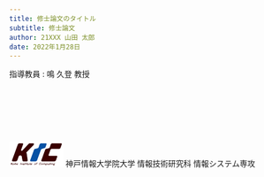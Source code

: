 ```yaml
---
title: 修士論文のタイトル
subtitle: 修士論文
author: 21XXX 山田 太郎
date: 2022年1月28日
---
```


指導教員
: 鳴 久登 教授

<br>
<br>
<br>
<br>
<br>

![神戸情報大学院大学ロゴ](img/KICmini.png)
神戸情報大学院大学
情報技術研究科 情報システム専攻